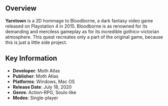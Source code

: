## Overview

**Yarntown** is a 2D hommage to Bloodborne, a dark fantasy video game released on Playstation 4 in 2015. Bloodborne is as renowned for its demanding and merciless gameplay as for its incredible gothico-victorian atmosphere. This quest recreates only a part of the original game, because this is just a little side project.

## Key Information

- **Developer**: Moth Atlas
- **Publisher**: Moth Atlas
- **Platforms**: Windows, Mac OS
- **Release Date**: July 18, 2020
- **Genre**: Action-RPG, Souls-like
- **Modes**: Single-player